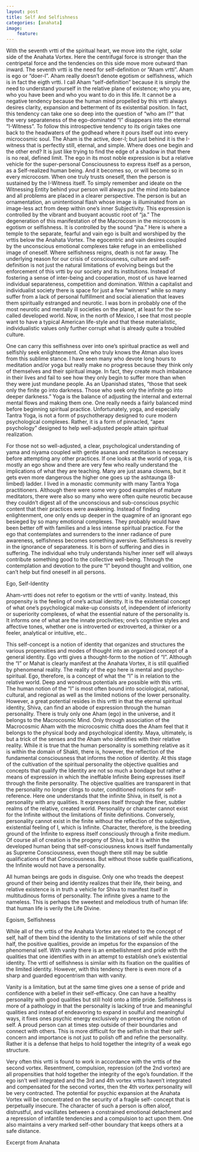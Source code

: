 ```yaml
---
layout: post
title: Self And Selfishness
categories: [anahata] 
image:
    feature: 
--- 
```

With the seventh vrtti of the spiritual heart, we move into the right, solar side of the Anahata Vortex. Here the centrifugal force is stronger than the centripetal force and the tendencies on this side move more outward than inward. The seventh vrtti is the need for self-definition or “Aham vrtti”. Aham is ego or “doer-I”. Aham really doesn’t denote egotism or selfishness, which is in fact the eigth vrtti. I call Aham “self-definition” because it is simply the need to understand yourself in the relative plane of existence; who you are, who you have been and who you want to do in this life. It cannot be a negative tendency because the human mind propelled by this vrtti always desires clarity, expansion and betterment of its existential position. In fact, this tendency can take one so deep into the question of “who am I?” that the very separateness of the ego-dominated “I” disappears into the eternal “I-Witness”. To follow this introspective tendency to its origin takes one back to the headwaters of the godhead where it pours itself out into every microcosmic soul. The Aham is the active, doer-I; but just behind it is the I-witness that is perfectly still, eternal, and simple. Where does one begin and the other end? It is just like trying to find the edge of a shadow in that there is no real, defined limit. The ego in its most noble expression is but a relative vehicle for the super-personal Consciousness to express itself as a person, as a Self-realized human being. And it becomes so, or will become so in every microcosm. When one truly trusts oneself, then the person is sustained by the I-Witness itself. To simply remember and ideate on the Witnessing Entity behind your person will always put the mind into balance and all problems are placed in a clearer perspective. The person is but an ornamentation, an unintentional flash whose image is illuminated from an image-less act from deep within one’s inner Subjectivity. This expression is controlled by the vibrant and buoyant acoustic root of “ja.” The degeneration of this manifestation of the Macrocosm in the microcosm is egotism or selfishness. It is controlled by the sound “jha.” Here is where a temple to the separate, fearful and vain ego is built and worshiped by the vrttis below the Anahata Vortex. The egocentric and vain desires coupled by the unconscious emotional complexes take refuge in an embellished image of oneself. Where selfishness reigns, death is not far away. The underlying reason for our crisis of consciousness, culture and self-definition is not just the natural limitations of evolving beings but the enforcement of this vrtti by our society and its institutions. Instead of fostering a sense of inter-being and cooperation, most of us have learned individual separateness, competition and domination. Within a capitalist and individualist society there is space for just a few “winners” while so many suffer from a lack of personal fulfillment and social alienation that leaves them spiritually estranged and neurotic. I was born in probably one of the most neurotic and mentally ill societies on the planet, at least for the so-called developed world. Now, in the north of Mexico, I see that most people want to have a typical American life-style and that these materialistic, individualistic values only further corrupt what is already quite a troubled culture.

One can carry this selfishness over into one’s spiritual practice as well and selfishly seek enlightenment. One who truly knows the Atman also loves from this sublime stance. I have seen many who devote long hours to meditation and/or yoga but really make no progress because they think only of themselves and their spiritual image. In fact, they create much imbalance in their lives and fail to see how they only begin to suffer more than when they were just mundane people. As an Upanishad states, “those that seek only the finite go into darkness. Those who seek only the infinite go into deeper darkness.” Yoga is the balance of adjusting the internal and external mental flows and making them one. One really needs a fairly balanced mind before beginning spiritual practice. Unfortunately, yoga, and especially Tantra Yoga, is not a form of psychotherapy designed to cure modern psychological complexes. Rather, it is a form of pinnacled, “apex psychology” designed to help well-adjusted people attain spiritual realization.

For those not so well-adjusted, a clear, psychological understanding of yama and niyama coupled with gentle asanas and meditation is necessary before attempting any other practices. If one looks at the world of yoga, it is mostly an ego show and there are very few who really understand the implications of what they are teaching. Many are just asana clowns, but it gets even more dangerous the higher one goes up the ashtaunga (8- limbed) ladder. I lived in a monastic community with many Tantra Yoga practitioners. Although there were some very good examples of mature meditators, there were also so many who were often quite neurotic because they couldn’t digest all of the unconscious and sub-conscious psychic content that their practices were awakening. Instead of finding enlightenment, one only ends up deeper in the quagmire of an ignorant ego besieged by so many emotional complexes. They probably would have been better off with families and a less intense spiritual practice. For the ego that contemplates and surrenders to the inner radiance of pure awareness, selfishness becomes something aversive. Selfishness is revelry in the ignorance of separateness. It is born of suffering and dies in suffering. The individual who truly understands his/her inner self will always contribute something good to the collective well-being. Through the contemplation and devotion to the pure “I” beyond thought and volition, one can’t help but find oneself in all persons.

Ego, Self-Identity

Aham-vrtti does not refer to egotism or the vrtti of vanity. Instead, this propensity is the feeling of one’s actual identity. It is the existential concept of what one’s psychological make-up consists of, independent of inferiority or superiority complexes, of what the essential nature of the personality is. It informs one of what are the innate proclivities; one’s cognitive styles and affective tones, whether one is introverted or extroverted, a thinker or a feeler, analytical or intuitive, etc..

This self-concept is a notion of identity that organizes and structures the various propensities and modes of thought into an organized concept of a general identity. Ego vrtti gives a thought-form to the notion of “I”. Although the “I” or Mahat is clearly manifest at the Anahata Vortex, it is still qualified by phenomenal reality. The reality of the ego here is mental and psycho-spiritual. Ego, therefore, is a concept of what the “I” is in relation to the relative world. Deep and wondrous potentials are possible with this vrtti. The human notion of the “I” is most often bound into sociological, national, cultural, and regional as well as the limited notions of the lower personality. However, a great potential resides in this vrtti in that the eternal spiritual identity, Shiva, can find an abode of expression through the human personality. There is truly only one Aham (ego) in the universe, and it belongs to the Macrocosmic Mind. Only through association of the Macrocosmic Aham with the microcosmic chitta does the Aham feel that it belongs to the physical body and psychological identity. Maya, ultimately, is but a trick of the senses and the Aham who identifies with their relative reality. While it is true that the human personality is something relative as it is within the domain of Shakti, there is, however, the reflection of the fundamental consciousness that informs the notion of identity. At this stage of the cultivation of the spiritual personality the objective qualities and concepts that qualify the Identity are not so much a bondage but rather a means of expression in which the ineffable Infinite Being expresses itself through the finite personality. The objective qualities are transparent in that the personality no longer clings to outer, conditioned notions for self- reference. Here one understands that the infinite Shiva, in itself, is not a personality with any qualities. It expresses itself through the finer, subtler realms of the relative, created world. Personality or character cannot exist for the Infinite without the limitations of finite definitions. Conversely, personality cannot exist in the finite without the reflection of the subjective, existential feeling of I, which is Infinite. Character, therefore, is the breeding ground of the Infinite to express itself consciously through a finite medium. Of course all of creation is the progeny of Shiva, but it is within the developed human being that self-consciousness knows itself fundamentally as Supreme Consciousness, even though there still may be subtle qualifications of that Consciousness. But without those subtle qualifications, the Infinite would not have a personality.

All human beings are gods in disguise. Only one who treads the deepest ground of their being and identity realizes that their life, their being, and relative existence is in truth a vehicle for Shiva to manifest itself in multitudinous forms of personality. The infinite gives a name to the nameless. This is perhaps the sweetest and melodious truth of human life: that human life is verily the Life Divine.

Egoism, Selfishness

While all of the vrttis of the Anahata Vortex are related to the concept of self, half of them bind the identity to the limitations of self while the other half, the positive qualities, provide an impetus for the expansion of the phenomenal self. With vanity there is an embellishment and pride with the qualities that one identifies with in an attempt to establish one’s existential identity. The vrtti of selfishness is similar with its fixation on the qualities of the limited identity. However, with this tendency there is even more of a sharp and guarded egocentrism than with vanity.

Vanity is a limitation, but at the same time gives one a sense of pride and confidence with a belief in their self-efficacy. One can have a healthy personality with good qualities but still hold onto a little pride. Selfishness is more of a pathology in that the personality is lacking of true and meaningful qualities and instead of endeavoring to expand in soulful and meaningful ways, it fixes ones psychic energy exclusively on preserving the notion of self. A proud person can at times step outside of their boundaries and connect with others. This is more difficult for the selfish in that their self-concern and importance is not just to polish off and refine the personality. Rather it is a defense that helps to hold together the integrity of a weak ego structure.

Very often this vrtti is found to work in accordance with the vrttis of the second vortex. Resentment, compulsion, repression (of the 2nd vortex) are all propensities that hold together the integrity of the ego’s foundation. If the ego isn’t well integrated and the 3rd and 4th vortex vrttis haven’t integrated and compensated for the second vortex, then the 4th vortex personality will be very contracted. The potential for psychic expansion at the Anahata Vortex will be concentrated on the security of a fragile self- concept that is perpetually insecure. The character of such a person is often aloof, distrustful, and vacillates between a constrained emotional detachment and a repression of infantile tendencies and a compulsion to act upon them. One also maintains a very marked self-other boundary that keeps others at a safe distance.

Excerpt from Anahata




